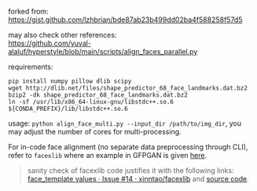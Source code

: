 forked from: https://gist.github.com/lzhbrian/bde87ab23b499dd02ba4f588258f57d5

may also check other references:  
https://github.com/yuval-alaluf/hyperstyle/blob/main/scripts/align_faces_parallel.py

requirements:
```
pip install numpy pillow dlib scipy
wget http://dlib.net/files/shape_predictor_68_face_landmarks.dat.bz2
bzip2 -dk shape_predictor_68_face_landmarks.dat.bz2
ln -sf /usr/lib/x86_64-linux-gnu/libstdc++.so.6 ${CONDA_PREFIX}/lib/libstdc++.so.6
```

usage: `python align_face_multi.py --input_dir /path/to/img_dir`, you may adjust the number of cores for multi-processing.

For in-code face alignment (no separate data preprocessing through CLI), refer to `facexlib` where an example in GFPGAN is given [here](https://github.com/TencentARC/GFPGAN/blob/7552a7791caad982045a7bbe5634bbf1cd5c8679/gfpgan/utils.py#L79-L148).
> sanity check of facexlib code justifies it with the following links: [face_template values · Issue #14 · xinntao/facexlib](https://github.com/xinntao/facexlib/issues/14) and [source code](https://github.com/xinntao/facexlib/blob/e5768d1722a3fddc6ccd1b91a6a17f432ed149b4/facexlib/utils/face_restoration_helper.py#L68).
